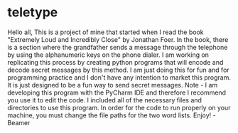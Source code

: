 teletype
========
Hello all,
This is a project of mine that started when I read the book "Extremely Loud and Incredibly Close" by Jonathan Foer.
In the book, there is a section where the grandfather sends a message through the telephone by using the alphanumeric keys on the phone dialer.
I am working on replicating this process by creating python programs that will encode and decode secret messages by this method.
I am just doing this for fun and for programming practice and I don't have any intention to market this program. It is just designed to be a fun way to send secret messages.
Note - I am developing this program with the PyCharm IDE and therefore I recommend you use it to edit the code. I included all of the necessary files and directories to use this program. 
In order for the code to run properly on your machine, you must change the file paths for the two word lists.
Enjoy!
-Beamer
